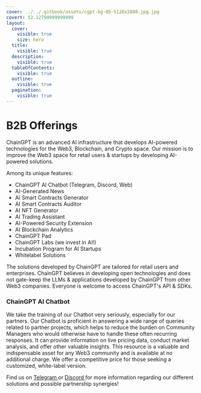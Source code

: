 ```yaml
---
cover: ../../.gitbook/assets/cgpt-bg-05-5120x2880.jpg.jpg
coverY: 52.12799999999999
layout:
  cover:
    visible: true
    size: hero
  title:
    visible: true
  description:
    visible: true
  tableOfContents:
    visible: true
  outline:
    visible: true
  pagination:
    visible: true
---
```


# B2B Offerings

ChainGPT is an advanced AI infrastructure that develops AI-powered technologies for the Web3, Blockchain, and Crypto space. Our mission is to improve the Web3 space for retail users & startups by developing AI-powered solutions.

Among its unique features:

* ChainGPT AI Chatbot (Telegram, Discord, Web)
* AI-Generated News
* AI Smart Contracts Generator
* AI Smart Contracts Auditor
* AI NFT Generator
* AI Trading Assistant
* AI-Powered Security Extension
* AI Blockchain Analytics
* ChainGPT Pad
* ChainGPT Labs (we invest in AI!)
* Incubation Program for AI Startups
* Whitelabel Solutions

The solutions developed by ChainGPT are tailored for retail users and enterprises. ChainGPT believes in developing open technologies and does not gate-keep the LLMs & applications developed by ChainGPT from other Web3 companies. Everyone is welcome to access ChainGPT's API & SDKs.

### ChainGPT AI Chatbot

We take the training of our Chatbot very seriously, especially for our partners. Our Chatbot is proficient in answering a wide range of queries related to partner projects, which helps to reduce the burden on Community Managers who would otherwise have to handle these often recurring responses. It can provide information on live pricing data, conduct market analysis, and offer other valuable insights. This resource is a valuable and indispensable asset for any Web3 community and is available at no additional charge. We offer a competitive price for those seeking a customized, white-label version.





Find us on [Telegram ](https://t.me/ChainGPT)or [Discord ](https://discord.gg/chaingpt)for more information regarding our different solutions and possible partnership synergies!
